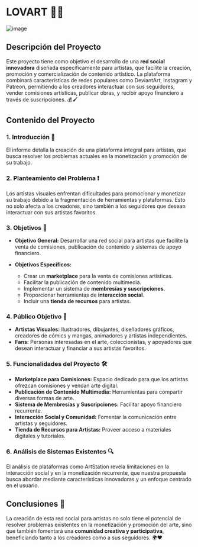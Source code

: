 # LOVART 🎨✨
![image](https://github.com/user-attachments/assets/9f076cd0-25db-4188-8041-db4f386a755d)

## Descripción del Proyecto

Este proyecto tiene como objetivo el desarrollo de una **red social innovadora** diseñada específicamente para artistas, que facilite la creación, promoción y comercialización de contenido artístico. La plataforma combinará características de redes populares como DeviantArt, Instagram y Patreon, permitiendo a los creadores interactuar con sus seguidores, vender comisiones artísticas, publicar obras, y recibir apoyo financiero a través de suscripciones. 💰🖌️

## Contenido del Proyecto

### 1. Introducción 📖

El informe detalla la creación de una plataforma integral para artistas, que busca resolver los problemas actuales en la monetización y promoción de su trabajo.

### 2. Planteamiento del Problema ❗

Los artistas visuales enfrentan dificultades para promocionar y monetizar su trabajo debido a la fragmentación de herramientas y plataformas. Esto no solo afecta a los creadores, sino también a los seguidores que desean interactuar con sus artistas favoritos.

### 3. Objetivos 🎯

- **Objetivo General:** Desarrollar una red social para artistas que facilite la venta de comisiones, publicación de contenido y sistemas de apoyo financiero.
  
- **Objetivos Específicos:**
  - Crear un **marketplace** para la venta de comisiones artísticas.
  - Facilitar la publicación de contenido multimedia.
  - Implementar un sistema de **membresías y suscripciones**.
  - Proporcionar herramientas de **interacción social**.
  - Incluir una **tienda de recursos** para artistas.

### 4. Público Objetivo 👥

- **Artistas Visuales:** Ilustradores, dibujantes, diseñadores gráficos, creadores de cómics y mangas, animadores y artistas independientes.
- **Fans:** Personas interesadas en el arte, coleccionistas, y apoyadores que desean interactuar y financiar a sus artistas favoritos.

### 5. Funcionalidades del Proyecto 🛠️

- **Marketplace para Comisiones:** Espacio dedicado para que los artistas ofrezcan comisiones y vendan arte digital.
- **Publicación de Contenido Multimedia:** Herramientas para compartir diversas formas de arte.
- **Sistema de Membresías y Suscripciones:** Facilitar apoyo financiero recurrente.
- **Interacción Social y Comunidad:** Fomentar la comunicación entre artistas y seguidores.
- **Tienda de Recursos para Artistas:** Proveer acceso a materiales digitales y tutoriales.

### 6. Análisis de Sistemas Existentes 🔍

El análisis de plataformas como ArtStation revela limitaciones en la interacción social y en la monetización recurrente, que nuestra propuesta busca abordar mediante características innovadoras y un enfoque centrado en el usuario.

## Conclusiones 📝

La creación de esta red social para artistas no solo tiene el potencial de resolver problemas existentes en la monetización y promoción del arte, sino que también fomentará una **comunidad creativa y participativa**, beneficiando tanto a los creadores como a sus seguidores. 🌍❤️
